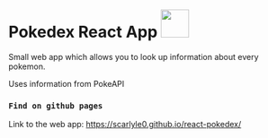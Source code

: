# Pokedex React App <a href="https://pokeapi.co/api/v2/pokemon/victini"><img src='https://veekun.com/dex/media/pokemon/global-link/494.png' height=50px/></a>

Small web app which allows you to look up information about every pokemon.

Uses information from PokeAPI

### `Find on github pages`

Link to the web app: https://scarlyle0.github.io/react-pokedex/
